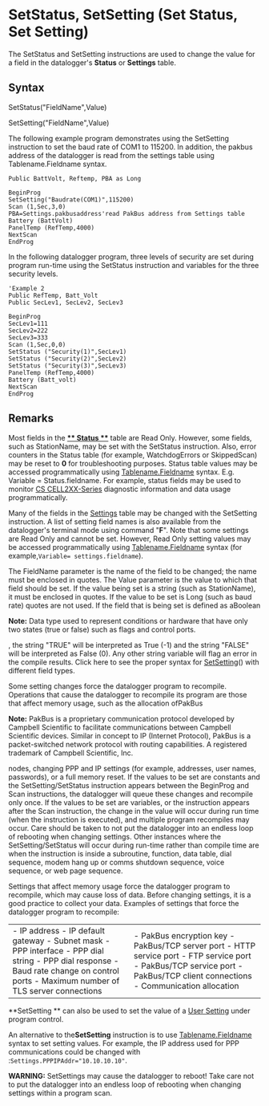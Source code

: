 # SetStatus, SetSetting (Set Status, Set Setting)

The SetStatus and SetSetting instructions are used to change the value for a field in the datalogger's **Status** or **Settings** table.

## Syntax

SetStatus("FieldName",Value)

SetSetting("FieldName",Value)

The following example program demonstrates using the SetSetting instruction to set the baud rate of COM1 to 115200. In addition, the pakbus address of the datalogger is read from the settings table using Tablename.Fieldname syntax.

```
Public BattVolt, Reftemp, PBA as Long

BeginProg
SetSetting("Baudrate(COM1)",115200)
Scan (1,Sec,3,0)
PBA=Settings.pakbusaddress'read PakBus address from Settings table
Battery (BattVolt)
PanelTemp (RefTemp,4000)
NextScan
EndProg
```

In the following datalogger program, three levels of security are set during program run-time using the SetStatus instruction and variables for the three security levels.

```
'Example 2
Public RefTemp, Batt_Volt
Public SecLev1, SecLev2, SecLev3

BeginProg
SecLev1=111
SecLev2=222
SecLev3=333
Scan (1,Sec,0,0)
SetStatus ("Security(1)",SecLev1)
SetStatus ("Security(2)",SecLev2)
SetStatus ("Security(3)",SecLev3)
PanelTemp (RefTemp,4000)
Battery (Batt_volt)
NextScan
EndProg
```

## Remarks

Most fields in the **[** Status **](StatusTable.md)** table are Read Only. However, some fields, such as StationName, may be set with the SetStatus instruction. Also, error counters in the Status table (for example, WatchdogErrors or SkippedScan) may be reset to **0** for troubleshooting purposes. Status table values may be accessed programmatically using [Tablename.Fieldname](tablenamefieldname.md) syntax. E.g. Variable = Status.fieldname. For example, status fields may be used to monitor [CS CELL2XX-Series](Monitoring%20Cellular.md) diagnostic information and data usage programmatically.

Many of the fields in the [Settings](SettingsTable.md) table may be changed with the SetSetting instruction. A list of setting field names is also available from the datalogger's terminal mode using command "**F**". Note that some settings are Read Only and cannot be set. However, Read Only setting values may be accessed programmatically using [Tablename.Fieldname](tablenamefieldname.md) syntax (for example,`Variable= settings.fieldname`).

The FieldName parameter is the name of the field to be changed; the name must be enclosed in quotes. The Value parameter is the value to which that field should be set. If the value being set is a string (such as StationName), it must be enclosed in quotes. If the value to be set is Long (such as baud rate) quotes are not used. If the field that is being set is defined as aBoolean

**Note:** Data type used to represent conditions or hardware that have only two states (true or false) such as flags and control ports.

, the string "TRUE" will be interpreted as True (-1) and the string "FALSE" will be interpreted as False (0). Any other string variable will flag an error in the compile results. Click here to see the proper syntax for [SetSetting](SettingsTable.md)() with different field types.

Some setting changes force the datalogger program to recompile. Operations that cause the datalogger to recompile its program are those that affect memory usage, such as the allocation ofPakBus

**Note:** PakBus is a proprietary communication protocol developed by Campbell Scientific to facilitate communications between Campbell Scientific devices. Similar in concept to IP (Internet Protocol), PakBus is a packet-switched network protocol with routing capabilities. A registered trademark of Campbell Scientific, Inc.

nodes, changing PPP and IP settings (for example, addresses, user names, passwords), or a full memory reset. If the values to be set are constants and the SetSetting/SetStatus instruction appears between the BeginProg and Scan instructions, the datalogger will queue these changes and recompile only once. If the values to be set are variables, or the instruction appears after the Scan instruction, the change in the value will occur during run time (when the instruction is executed), and multiple program recompiles may occur. Care should be taken to not put the datalogger into an endless loop of rebooting when changing settings. Other instances where the SetSetting/SetStatus will occur during run-time rather than compile time are when the instruction is inside a subroutine, function, data table, dial sequence, modem hang up or comms shutdown sequence, voice sequence, or web page sequence.

Settings that affect memory usage force the datalogger program to recompile, which may cause loss of data. Before changing settings, it is a good practice to collect your data. Examples of settings that force the datalogger program to recompile:

|                                                                                                                                                                                      |                                                                                                                                                                              |
| ------------------------------------------------------------------------------------------------------------------------------------------------------------------------------------ | ---------------------------------------------------------------------------------------------------------------------------------------------------------------------------- |
| - IP address - IP default gateway - Subnet mask - PPP interface - PPP dial string - PPP dial response - Baud rate change on control ports - Maximum number of TLS server connections | - PakBus encryption key - PakBus/TCP server port - HTTP service port - FTP service port - PakBus/TCP service port - PakBus/TCP client connections - Communication allocation |

**SetSetting ** can also be used to set the value of a [User Setting](usersettings.md) under program control.

An alternative to the**SetSetting** instruction is to use [Tablename.Fieldname](tablenamefieldname.md) syntax to set setting values. For example, the IP address used for PPP communications could be changed with :`Settings.PPPIPAddr="10.10.10.10"`.

**WARNING:** SetSettings may cause the datalogger to reboot! Take care not to put the datalogger into an endless loop of rebooting when changing settings within a program scan.
